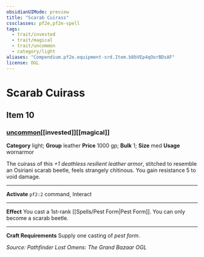 ```yaml
---
obsidianUIMode: preview
title: "Scarab Cuirass"
cssclasses: pf2e,pf2e-spell
tags:
  - trait/invested
  - trait/magical
  - trait/uncommon
  - category/light
aliases: "Compendium.pf2e.equipment-srd.Item.b8bVEp4qOorBDsAF"
license: OGL
---
```

# Scarab Cuirass
## Item 10
### [uncommon](uncommon "Uncommon Rarity Trait")[[invested]][[magical]]

**Category** light; **Group** leather
**Price** 1000 gp; 
**Bulk** 1; **Size** med
**Usage** wornarmor

The cuirass of this _+1 deathless resilient leather armor_, stitched to resemble an Osiriani scarab beetle, feels strangely chitinous. You gain resistance 5 to void damage.

* * *

**Activate** `pf2:2` command, Interact

* * *

**Effect** You cast a 1st-rank [[Spells/Pest Form|Pest Form]]. You can only become a scarab beetle.

* * *

**Craft Requirements** Supply one casting of _pest form_.

*Source: Pathfinder Lost Omens: The Grand Bazaar*
*OGL*